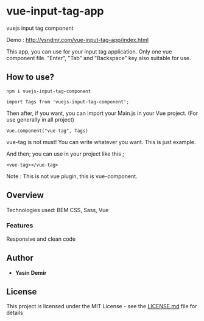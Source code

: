 # vue-input-tag-app
vuejs input tag component

Demo : http://ysndmr.com/vue-input-tag-app/index.html

This app, you can use for your input tag application. Only one vue component file. "Enter", "Tab" and "Backspace" key also suitable for use.


## How to use?
```
npm i vuejs-input-tag-component
```

```
import Tags from 'vuejs-input-tag-component';
```

Then after, if you want, you can import your Main.js in your Vue project. (For use generally in all project)

```
Vue.component("vue-tag", Tags)
```
vue-tag is not must! You can write whatever you want. This is just example.

And then; you can use in your project like this ;

```
<vue-tag></vue-tag>
```
Note : This is not vue plugin, this is vue-component. 

## Overview

Technologies used: BEM CSS, Sass, Vue


### Features

Responsive and clean code



## Author

* **Yasin Demir** 

## License

This project is licensed under the MIT License - see the [LICENSE.md](LICENSE.md) file for details

